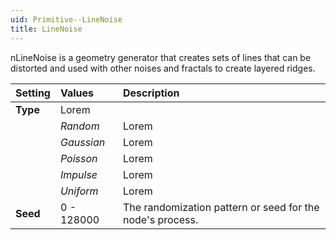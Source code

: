 ```yaml
---
uid: Primitive--LineNoise
title: LineNoise
---
```


nLineNoise is a geometry generator that creates sets of lines that can be distorted and used with other noises and fractals to create layered ridges.

| Setting  | Values     | Description                                               |
| :------- | :--------- | :-------------------------------------------------------- |
| **Type** | Lorem      |
|          | *Random*   | Lorem                                                     |
|          | *Gaussian* | Lorem                                                     |
|          | *Poisson*  | Lorem                                                     |
|          | *Impulse*  | Lorem                                                     |
|          | *Uniform*  | Lorem                                                     |
| **Seed** | 0 - 128000 | The randomization pattern or seed for the node's process. |



